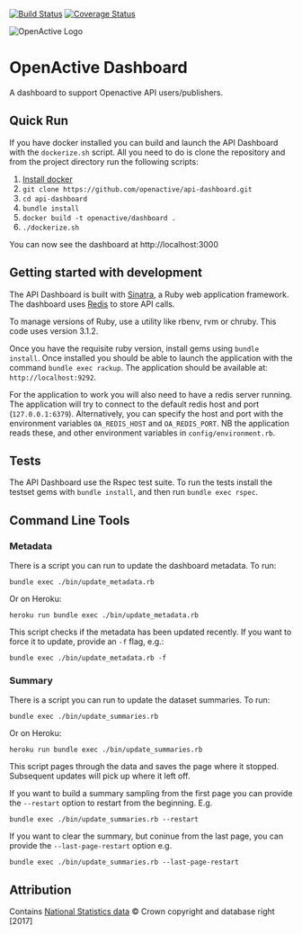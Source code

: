[![Build Status](https://travis-ci.org/openactive/api-dashboard.svg?branch=master)](https://travis-ci.org/openactive/api-dashboard)
[![Coverage Status](https://coveralls.io/repos/github/openactive/api-dashboard/badge.svg?branch=master)](https://coveralls.io/github/openactive/api-dashboard?branch=master)

![OpenActive Logo](https://avatars1.githubusercontent.com/u/13738713?s=200)

# OpenActive Dashboard

A dashboard to support Openactive API users/publishers.

## Quick Run

If you have docker installed you can build and launch the API Dashboard with the `dockerize.sh` script. All you need to do is clone the repository and from the project directory run the following scripts:

1. [Install docker](https://docs.docker.com/engine/installation/)
2. `git clone https://github.com/openactive/api-dashboard.git` 
3. `cd api-dashboard`
4. `bundle install`
5. `docker build -t openactive/dashboard .`
6. `./dockerize.sh`

You can now see the dashboard at http://localhost:3000

## Getting started with development

The API Dashboard is built with [Sinatra](https://sinatrarb.com), a Ruby web application framework. The dashboard uses [Redis](https://redis.io) to store API calls. 

To manage versions of Ruby, use a utility like rbenv, rvm or chruby. This code uses version 3.1.2.

Once you have the requisite ruby version, install gems using `bundle install`. Once installed you should be able to launch the application with the command `bundle exec rackup`. The application should be available at: `http://localhost:9292`.

For the application to work you will also need to have a redis server running. The application will try to connect to the default redis host and port (`127.0.0.1:6379`). Alternatively, you can specify the host and port with the environment variables `OA_REDIS_HOST` and `OA_REDIS_PORT`. NB the application reads these, and other environment variables in `config/environment.rb`. 

## Tests

The API Dashboard use the Rspec test suite. To run the tests install the testset gems with `bundle install`, and then run `bundle exec rspec`.

## Command Line Tools

### Metadata

There is a script you can run to update the dashboard metadata. To run: 

`bundle exec ./bin/update_metadata.rb`

Or on Heroku:

`heroku run bundle exec ./bin/update_metadata.rb`

This script checks if the metadata has been updated recently. If you want to force it to update, provide an `-f` flag, e.g.: 

`bundle exec ./bin/update_metadata.rb -f`

### Summary

There is a script you can run to update the dataset summaries. To run:

`bundle exec ./bin/update_summaries.rb`

Or on Heroku:

`heroku run bundle exec ./bin/update_summaries.rb`

This script pages through the data and saves the page where it stopped. Subsequent updates will pick up where it left off. 

If you want to build a summary sampling from the first page you can provide the `--restart` option to restart from the beginning. E.g.

`bundle exec ./bin/update_summaries.rb --restart`

If you want to clear the summary, but coninue from the last page, you can provide the `--last-page-restart` option e.g.

`bundle exec ./bin/update_summaries.rb --last-page-restart`

## Attribution

Contains [National Statistics data](http://geoportal.statistics.gov.uk/datasets/local-authority-districts-december-2016-generalised-clipped-boundaries-in-the-uk/) © Crown copyright and database right [2017]
